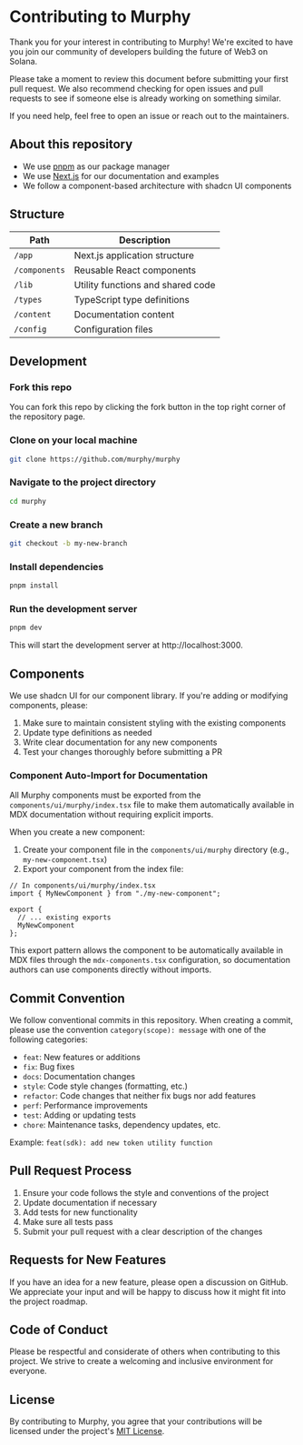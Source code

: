 # Contributing to Murphy

Thank you for your interest in contributing to Murphy! We're excited to have you join our community of developers building the future of Web3 on Solana.

Please take a moment to review this document before submitting your first pull request. We also recommend checking for open issues and pull requests to see if someone else is already working on something similar.

If you need help, feel free to open an issue or reach out to the maintainers.

## About this repository

- We use [pnpm](https://pnpm.io) as our package manager
- We use [Next.js](https://nextjs.org/) for our documentation and examples
- We follow a component-based architecture with shadcn UI components

## Structure

| Path             | Description                                  |
| ---------------- | -------------------------------------------- |
| `/app`           | Next.js application structure                |
| `/components`    | Reusable React components                    |
| `/lib`           | Utility functions and shared code            |
| `/types`         | TypeScript type definitions                  |
| `/content`       | Documentation content                        |
| `/config`        | Configuration files                          |

## Development

### Fork this repo

You can fork this repo by clicking the fork button in the top right corner of the repository page.

### Clone on your local machine

```bash
git clone https://github.com/murphy/murphy
```

### Navigate to the project directory

```bash
cd murphy
```

### Create a new branch

```bash
git checkout -b my-new-branch
```

### Install dependencies

```bash
pnpm install
```

### Run the development server

```bash
pnpm dev
```

This will start the development server at http://localhost:3000.

## Components

We use shadcn UI for our component library. If you're adding or modifying components, please:

1. Make sure to maintain consistent styling with the existing components
2. Update type definitions as needed
3. Write clear documentation for any new components
4. Test your changes thoroughly before submitting a PR

### Component Auto-Import for Documentation

All Murphy components must be exported from the `components/ui/murphy/index.tsx` file to make them automatically available in MDX documentation without requiring explicit imports.

When you create a new component:

1. Create your component file in the `components/ui/murphy` directory (e.g., `my-new-component.tsx`)
2. Export your component from the index file:

```tsx
// In components/ui/murphy/index.tsx
import { MyNewComponent } from "./my-new-component";

export { 
  // ... existing exports
  MyNewComponent 
};
```

This export pattern allows the component to be automatically available in MDX files through the `mdx-components.tsx` configuration, so documentation authors can use components directly without imports.

## Commit Convention

We follow conventional commits in this repository. When creating a commit, please use the convention `category(scope): message` with one of the following categories:

- `feat`: New features or additions
- `fix`: Bug fixes
- `docs`: Documentation changes
- `style`: Code style changes (formatting, etc.)
- `refactor`: Code changes that neither fix bugs nor add features
- `perf`: Performance improvements
- `test`: Adding or updating tests
- `chore`: Maintenance tasks, dependency updates, etc.

Example: `feat(sdk): add new token utility function`

## Pull Request Process

1. Ensure your code follows the style and conventions of the project
2. Update documentation if necessary
3. Add tests for new functionality
4. Make sure all tests pass
5. Submit your pull request with a clear description of the changes

## Requests for New Features

If you have an idea for a new feature, please open a discussion on GitHub. We appreciate your input and will be happy to discuss how it might fit into the project roadmap.

## Code of Conduct

Please be respectful and considerate of others when contributing to this project. We strive to create a welcoming and inclusive environment for everyone.

## License

By contributing to Murphy, you agree that your contributions will be licensed under the project's [MIT License](LICENSE).